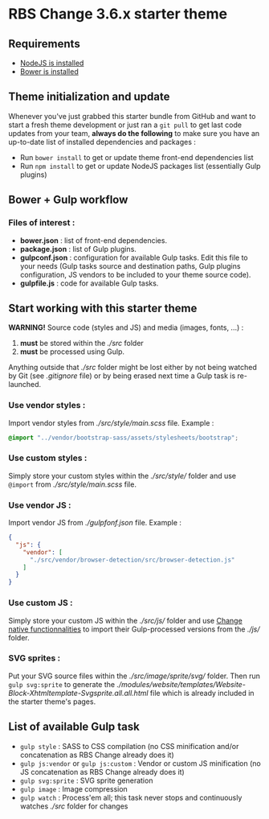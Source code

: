 RBS Change 3.6.x starter theme
==============================

Requirements
------------

* [NodeJS is installed](https://docs.npmjs.com/getting-started/installing-node)
* [Bower is installed](https://bower.io/)
 

Theme initialization and update
-------------------------------

Whenever you've just grabbed this starter bundle from GitHub and want to start a fresh theme development or just ran a `git pull` to get last code updates from your team, **always do the following** to make sure you have an up-to-date list of installed dependencies and packages :

* Run `bower install` to get or update theme front-end dependencies list
* Run `npm install` to get or update NodeJS packages list (essentially Gulp plugins)


Bower + Gulp workflow
---------------------

### Files of interest :

* **bower.json** : list of front-end dependencies.
* **package.json** : list of Gulp plugins.
* **gulpconf.json** : configuration for available Gulp tasks. Edit this file to your needs (Gulp tasks source and destination paths, Gulp plugins configuration, JS vendors to be included to your theme source code).
* **gulpfile.js** : code for available Gulp tasks.


Start working with this starter theme
-------------------------------------

**WARNING!** Source code (styles and JS) and media (images, fonts, ...) :
1. **must** be stored within the *./src* folder
2. **must** be processed using Gulp.

Anything outside that *./src* folder might be lost either by not being watched by Git (see *.gitignore* file) or by being erased next time a Gulp task is re-launched. 


### Use vendor styles :

Import vendor styles from *./src/style/main.scss* file. Example :

```scss
@import "../vendor/bootstrap-sass/assets/stylesheets/bootstrap";
```


### Use custom styles :

Simply store your custom styles within the *./src/style/* folder and use `@import` from *./src/style/main.scss* file.


### Use vendor JS :

Import vendor JS from *./gulpfonf.json* file. Example :

```json
{
  "js": {
    "vendor": [
      "./src/vendor/browser-detection/src/browser-detection.js"
    ]
  }
}
```


### Use custom JS :

Simply store your custom JS within the *./src/js/* folder and use [Change native functionnalities](http://wiki.rbschange.fr/start) to import their Gulp-processed versions from the *./js/* folder.


### SVG sprites :

Put your SVG source files within the *./src/image/sprite/svg/* folder. Then run `gulp svg:sprite` to generate the *./modules/website/templates/Website-Block-Xhtmltemplate-Svgsprite.all.all.html* file which is already included in the starter theme's pages.


List of available Gulp task
---------------------------

* `gulp style` : SASS to CSS compilation (no CSS minification and/or concatenation as RBS Change already does it)
* `gulp js:vendor` or `gulp js:custom` : Vendor or custom JS minification (no JS concatenation as RBS Change already does it)
* `gulp svg:sprite` : SVG sprite generation
* `gulp image` : Image compression
* `gulp watch` : Process'em all; this task never stops and continuously watches *./src* folder for changes